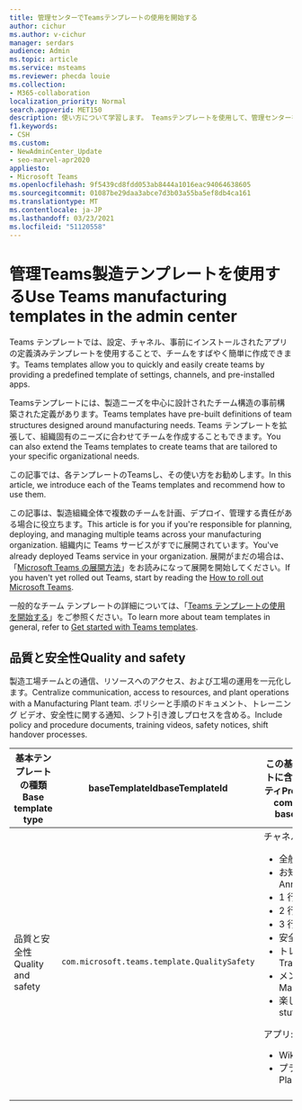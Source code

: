 ```yaml
---
title: 管理センターでTeamsテンプレートの使用を開始する
author: cichur
ms.author: v-cichur
manager: serdars
audience: Admin
ms.topic: article
ms.service: msteams
ms.reviewer: phecda louie
ms.collection:
- M365-collaboration
localization_priority: Normal
search.appverid: MET150
description: 使い方について学習します。 Teamsテンプレートを使用して、管理センターを使用して定義済みの設定、チャネル、およびプレインストールされたアプリを提供することで、製造ニーズに合ったチーム構造を作成できます。
f1.keywords:
- CSH
ms.custom:
- NewAdminCenter_Update
- seo-marvel-apr2020
appliesto:
- Microsoft Teams
ms.openlocfilehash: 9f5439cd8fdd053ab8444a1016eac94064638605
ms.sourcegitcommit: 01087be29daa3abce7d3b03a55ba5ef8db4ca161
ms.translationtype: MT
ms.contentlocale: ja-JP
ms.lasthandoff: 03/23/2021
ms.locfileid: "51120558"
---
```

# <a name="use-teams-manufacturing-templates-in-the-admin-center"></a><span data-ttu-id="54d61-104">管理Teams製造テンプレートを使用する</span><span class="sxs-lookup"><span data-stu-id="54d61-104">Use Teams manufacturing templates in the admin center</span></span>

<span data-ttu-id="54d61-105">Teams テンプレートでは、設定、チャネル、事前にインストールされたアプリの定義済みテンプレートを使用することで、チームをすばやく簡単に作成できます。</span><span class="sxs-lookup"><span data-stu-id="54d61-105">Teams templates allow you to quickly and easily create teams by providing a predefined template of settings, channels, and pre-installed apps.</span></span>

<span data-ttu-id="54d61-106">Teamsテンプレートには、製造ニーズを中心に設計されたチーム構造の事前構築された定義があります。</span><span class="sxs-lookup"><span data-stu-id="54d61-106">Teams templates have pre-built definitions of team structures designed around manufacturing needs.</span></span> <span data-ttu-id="54d61-107">Teams テンプレートを拡張して、組織固有のニーズに合わせてチームを作成することもできます。</span><span class="sxs-lookup"><span data-stu-id="54d61-107">You can also extend the Teams templates to create teams that are tailored to your specific organizational needs.</span></span>

<span data-ttu-id="54d61-108">この記事では、各テンプレートのTeamsし、その使い方をお勧めします。</span><span class="sxs-lookup"><span data-stu-id="54d61-108">In this article, we introduce each of the Teams templates and recommend how to use them.</span></span>

<span data-ttu-id="54d61-109">この記事は、製造組織全体で複数のチームを計画、デプロイ、管理する責任がある場合に役立ちます。</span><span class="sxs-lookup"><span data-stu-id="54d61-109">This article is for you if you're responsible for planning, deploying, and managing multiple teams across your manufacturing organization.</span></span> <span data-ttu-id="54d61-110">組織内に Teams サービスがすでに展開されています。</span><span class="sxs-lookup"><span data-stu-id="54d61-110">You've already deployed Teams service in your organization.</span></span> <span data-ttu-id="54d61-111">展開がまだの場合は、「[Microsoft Teams の展開方法](./deploy-overview.md)」をお読みになって展開を開始してください。</span><span class="sxs-lookup"><span data-stu-id="54d61-111">If you haven't yet rolled out Teams, start by reading the [How to roll out Microsoft Teams](./deploy-overview.md).</span></span>

<span data-ttu-id="54d61-112">一般的なチーム テンプレートの詳細については、「[Teams テンプレートの使用を開始する](get-started-with-teams-templates-in-the-admin-console.md)」をご参照ください。</span><span class="sxs-lookup"><span data-stu-id="54d61-112">To learn more about team templates in general, refer to [Get started with Teams templates](get-started-with-teams-templates-in-the-admin-console.md).</span></span>

## <a name="quality-and-safety"></a><span data-ttu-id="54d61-113">品質と安全性</span><span class="sxs-lookup"><span data-stu-id="54d61-113">Quality and safety</span></span>

<span data-ttu-id="54d61-114">製造工場チームとの通信、リソースへのアクセス、および工場の運用を一元化します。</span><span class="sxs-lookup"><span data-stu-id="54d61-114">Centralize communication, access to resources, and plant operations with a Manufacturing Plant team.</span></span> <span data-ttu-id="54d61-115">ポリシーと手順のドキュメント、トレーニング ビデオ、安全性に関する通知、シフト引き渡しプロセスを含める。</span><span class="sxs-lookup"><span data-stu-id="54d61-115">Include policy and procedure documents, training videos, safety notices, shift handover processes.</span></span>

| <span data-ttu-id="54d61-116">基本テンプレートの種類</span><span class="sxs-lookup"><span data-stu-id="54d61-116">Base template type</span></span>|<span data-ttu-id="54d61-117">baseTemplateId</span><span class="sxs-lookup"><span data-stu-id="54d61-117">baseTemplateId</span></span>| <span data-ttu-id="54d61-118">この基本テンプレートに含まれるプロパティ</span><span class="sxs-lookup"><span data-stu-id="54d61-118">Properties that come with this base template</span></span> |
| ------------------|-- |----------------------------------------------------- |
|<span data-ttu-id="54d61-119">品質と安全性</span><span class="sxs-lookup"><span data-stu-id="54d61-119">Quality and safety</span></span>|`com.microsoft.teams.template.QualitySafety` |<span data-ttu-id="54d61-120">チャネル</span><span class="sxs-lookup"><span data-stu-id="54d61-120">Channels:</span></span> <ul><li><span data-ttu-id="54d61-121">全般</span><span class="sxs-lookup"><span data-stu-id="54d61-121">General</span></span><li><span data-ttu-id="54d61-122">お知らせ</span><span class="sxs-lookup"><span data-stu-id="54d61-122">Announcements</span></span></li><li><span data-ttu-id="54d61-123">1 行目</span><span class="sxs-lookup"><span data-stu-id="54d61-123">Line 1</span></span></li><li><span data-ttu-id="54d61-124">2 行目</span><span class="sxs-lookup"><span data-stu-id="54d61-124">Line 2</span></span></li><li><span data-ttu-id="54d61-125">3 行目</span><span class="sxs-lookup"><span data-stu-id="54d61-125">Line 3</span></span></li><li><span data-ttu-id="54d61-126">安全性</span><span class="sxs-lookup"><span data-stu-id="54d61-126">Safety</span></span></li><li><span data-ttu-id="54d61-127">トレーニング</span><span class="sxs-lookup"><span data-stu-id="54d61-127">Training</span></span></li><li><span data-ttu-id="54d61-128">メンテナンス</span><span class="sxs-lookup"><span data-stu-id="54d61-128">Maintenance</span></span></li><li><span data-ttu-id="54d61-129">楽しい情報</span><span class="sxs-lookup"><span data-stu-id="54d61-129">Fun stuff</span></span></li></ul> <span data-ttu-id="54d61-130">アプリ:</span><span class="sxs-lookup"><span data-stu-id="54d61-130">Apps:</span></span> <ul><li><span data-ttu-id="54d61-131">Wiki</span><span class="sxs-lookup"><span data-stu-id="54d61-131">Wiki</span></span></li><li><span data-ttu-id="54d61-132">プランナー</span><span class="sxs-lookup"><span data-stu-id="54d61-132">Planner</span></span></li></ul>|
||||